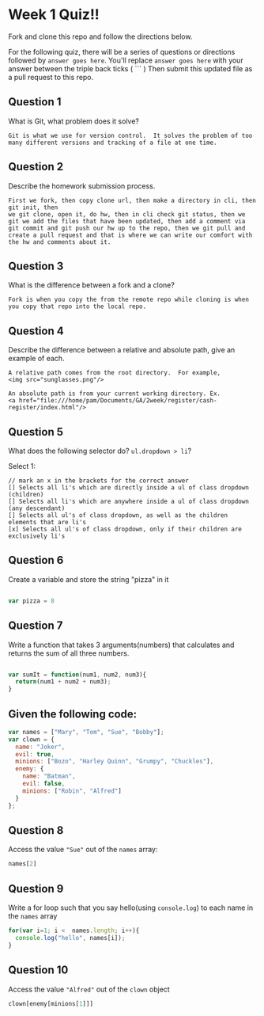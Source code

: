 # Week 1 Quiz!!
Fork and clone this repo and follow the directions below.

For the following quiz, there will be a series of questions or directions followed by `answer goes here`. You'll replace `answer goes here` with your answer between the triple back ticks ( \`\`\` ) Then submit this updated file as a pull request to this repo.

## Question 1

What is Git, what problem does it solve?

```
Git is what we use for version control.  It solves the problem of too many different versions and tracking of a file at one time.
```

## Question 2

Describe the homework submission process.

```
First we fork, then copy clone url, then make a directory in cli, then git init, then
we git clone, open it, do hw, then in cli check git status, then we git we add the files that have been updated, then add a comment via git commit and git push our hw up to the repo, then we git pull and create a pull request and that is where we can write our comfort with the hw and comments about it.
```

## Question 3

What is the difference between a fork and a clone?

```
Fork is when you copy the from the remote repo while cloning is when you copy that repo into the local repo.
```

## Question 4

Describe the difference between a relative and absolute path, give an example of each.

```
A relative path comes from the root directory.  For example,
<img src="sunglasses.png"/>

An absolute path is from your current working directory. Ex.
<a href="file:///home/pam/Documents/GA/2week/register/cash-register/index.html"/>
```

## Question 5

What does the following selector do?  `ul.dropdown > li`?

Select 1:
```
// mark an x in the brackets for the correct answer
[] Selects all li's which are directly inside a ul of class dropdown (children)
[] Selects all li's which are anywhere inside a ul of class dropdown (any descendant)
[] Selects all ul's of class dropdown, as well as the children elements that are li's
[x] Selects all ul's of class dropdown, only if their children are exclusively li's
```

## Question 6

Create a variable and store the string "pizza" in it

```js

var pizza = 8
```

## Question 7

Write a function that takes 3 arguments(numbers) that calculates and returns the sum of all three numbers.

```js

var sumIt = function(num1, num2, num3){
  return(num1 + num2 + num3);
}
```

## Given the following code:

```js
var names = ["Mary", "Tom", "Sue", "Bobby"];
var clown = {
  name: "Joker",
  evil: true,
  minions: ["Bozo", "Harley Quinn", "Grumpy", "Chuckles"],
  enemy: {
    name: "Batman",
    evil: false,
    minions: ["Robin", "Alfred"]  
  }
};
```

## Question 8

Access the value `"Sue"` out of the `names` array:

```js
names[2]
```

## Question 9

Write a for loop such that you say hello(using `console.log`) to each name in the `names` array

```js
for(var i=1; i <  names.length; i++){
  console.log("hello", names[i]);
}
```

## Question 10

Access the value `"Alfred"` out of the `clown` object

```js
clown[enemy[minions[1]]]
```
